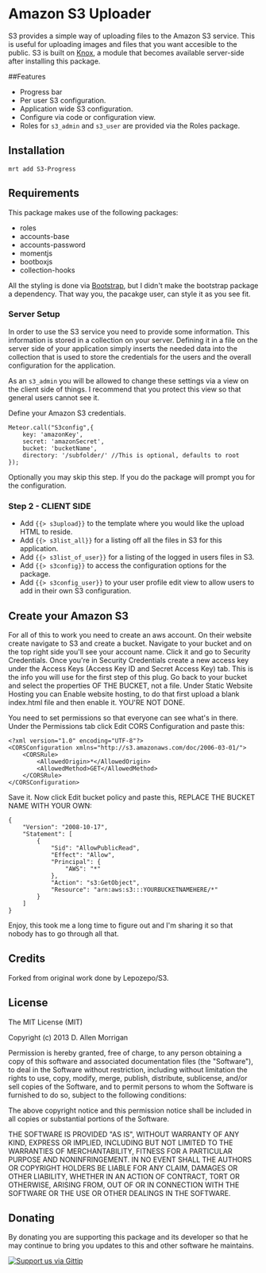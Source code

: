 # Amazon S3 Uploader
S3 provides a simple way of uploading files to the Amazon S3 service. This is useful for uploading images and files that you want accesible to the public. S3 is built on [Knox](https://github.com/LearnBoost/knox), a module that becomes available server-side after installing this package.

##Features

* Progress bar
* Per user S3 configuration.
* Application wide S3 configuration.
* Configure via code or configuration view.
* Roles for `s3_admin` and `s3_user` are provided via the Roles package.

## Installation

```
mrt add S3-Progress
```

## Requirements
This package makes use of the following packages:

 - roles
 - accounts-base
 - accounts-password
 - momentjs
 - bootboxjs
 - collection-hooks
 
All the styling is done via [Bootstrap](http://getbootstrap.com/), but I didn't make the bootstrap package a dependency.  That way you, the pacakge user, can style it as you see fit.

### Server Setup
In order to use the S3 service you need to provide some information.  This information is stored in a collection on your server.  Defining it in a file on the server side of your application simply inserts the needed data into the collection that is used to store the credentials for the users and the overall configuration for the application.

As an `s3_admin` you will be allowed to change these settings via a view on the client side of things.  I recommend that you protect this view so that general users cannot see it.



Define your Amazon S3 credentials.

```
Meteor.call("S3config",{
	key: 'amazonKey',
	secret: 'amazonSecret',
	bucket: 'bucketName',
	directory: '/subfolder/' //This is optional, defaults to root
});
```
Optionally you may skip this step.  If you do the package will prompt you for the configuration.

### Step 2 - CLIENT SIDE
 * Add `{{> s3upload}}` to the template where you would like the upload HTML to reside.
 * Add `{{> s3list_all}}` for a listing off all the files in S3 for this application.
 * Add `{{> s3list_of_user}}` for a listing of the logged in users files in S3.
 * Add `{{> s3config}}` to access the configuration options for the package.
 * Add `{{> s3config_user}}` to your user profile edit view to allow users to add in
 their own S3 configuration.


## Create your Amazon S3
For all of this to work you need to create an aws account. On their website create navigate to S3 and create a bucket. Navigate to your bucket and on the top right side you'll see your account name. Click it and go to Security Credentials. Once you're in Security Credentials create a new access key under the Access Keys (Access Key ID and Secret Access Key) tab. This is the info you will use for the first step of this plug. Go back to your bucket and select the properties OF THE BUCKET, not a file. Under Static Website Hosting you can Enable website hosting, to do that first upload a blank index.html file and then enable it. YOU'RE NOT DONE.

You need to set permissions so that everyone can see what's in there. Under the Permissions tab click Edit CORS Configuration and paste this:

```
<?xml version="1.0" encoding="UTF-8"?>
<CORSConfiguration xmlns="http://s3.amazonaws.com/doc/2006-03-01/">
    <CORSRule>
        <AllowedOrigin>*</AllowedOrigin>
        <AllowedMethod>GET</AllowedMethod>
    </CORSRule>
</CORSConfiguration>
```

Save it. Now click Edit bucket policy and paste this, REPLACE THE BUCKET NAME WITH YOUR OWN:

```
{
	"Version": "2008-10-17",
	"Statement": [
		{
			"Sid": "AllowPublicRead",
			"Effect": "Allow",
			"Principal": {
				"AWS": "*"
			},
			"Action": "s3:GetObject",
			"Resource": "arn:aws:s3:::YOURBUCKETNAMEHERE/*"
		}
	]
}
```

Enjoy, this took me a long time to figure out and I'm sharing it so that nobody has to go through all that.

## Credits
Forked from original work done by Lepozepo/S3.

## License
The MIT License (MIT)

Copyright (c) 2013 D. Allen Morrigan

Permission is hereby granted, free of charge, to any person obtaining a copy of
this software and associated documentation files (the "Software"), to deal in
the Software without restriction, including without limitation the rights to
use, copy, modify, merge, publish, distribute, sublicense, and/or sell copies of
the Software, and to permit persons to whom the Software is furnished to do so,
subject to the following conditions:

The above copyright notice and this permission notice shall be included in all
copies or substantial portions of the Software.

THE SOFTWARE IS PROVIDED "AS IS", WITHOUT WARRANTY OF ANY KIND, EXPRESS OR
IMPLIED, INCLUDING BUT NOT LIMITED TO THE WARRANTIES OF MERCHANTABILITY, FITNESS
FOR A PARTICULAR PURPOSE AND NONINFRINGEMENT. IN NO EVENT SHALL THE AUTHORS OR
COPYRIGHT HOLDERS BE LIABLE FOR ANY CLAIM, DAMAGES OR OTHER LIABILITY, WHETHER
IN AN ACTION OF CONTRACT, TORT OR OTHERWISE, ARISING FROM, OUT OF OR IN
CONNECTION WITH THE SOFTWARE OR THE USE OR OTHER DEALINGS IN THE SOFTWARE.

## Donating
By donating you are supporting this package and its developer so that he may continue to bring you updates to this and other software he maintains.

[![Support us via Gittip][gittip-badge]][digilord]

[gittip-badge]: https://rawgithub.com/digilord/gittip-badge/master/dist/gittip.png
[digilord]: https://www.gittip.com/digilord/
